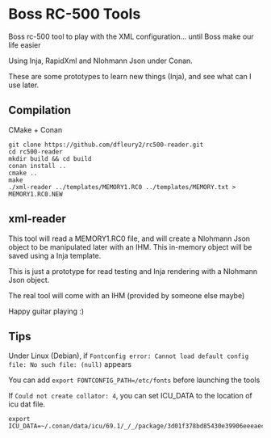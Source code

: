 # Boss RC-500 Tools
Boss rc-500 tool to play with the XML configuration... until Boss make our life easier

Using Inja, RapidXml and Nlohmann Json under Conan.

These are some prototypes to learn new things (Inja), and see what can I use later.

## Compilation

CMake + Conan

```
git clone https://github.com/dfleury2/rc500-reader.git
cd rc500-reader
mkdir build && cd build
conan install ..
cmake ..
make
./xml-reader ../templates/MEMORY1.RC0 ../templates/MEMORY.txt > MEMORY1.RC0.NEW
```


## xml-reader

This tool will read a MEMORY1.RC0 file, and will create a Nlohmann Json object to be manipulated later
with an IHM. This in-memory object will be saved using a Inja template.

This is just a prototype for read testing and Inja rendering with a Nlohmann Json object.

The real tool will come with an IHM (provided by someone else maybe)

Happy guitar playing :)

## Tips

Under Linux (Debian), if `Fontconfig error: Cannot load default config file: No such file: (null)` appears

You can add `export FONTCONFIG_PATH=/etc/fonts` before launching the tools

If `Could not create collator: 4`, 
you can set ICU_DATA to the location of icu dat file.

```
export ICU_DATA=~/.conan/data/icu/69.1/_/_/package/3d01f378bd85430e39906eeeaec39c5b63de106c/res/icudt69l.dat
```

